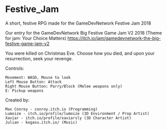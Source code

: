 # Festive_Jam
A short, festive RPG made for the GameDevNetwork Festive Jam 2018

Our entry for the GameDevNetwork Big Festive Game Jam V2 2018 (Theme for jam: Your Choice Matters) https://itch.io/jam/gamedevnetwork-the-big-festive-game-jam-v2

You were killed on Christmas Eve. Choose how you died, and upon your resurrection, seek your revenge.

Controls:

    Movement: WASD, Mouse to look
    Left Mouse Button: Attack
    Right Mouse Button: Parry/Block (Melee weapons only)
    E: Pickup weapons

Created by:

    Max Conroy - conroy.itch.io (Programming)
    Lumoize - itch.io/profile/lumoize (3D Environment / Prop Artist)
    Xaviar - itch.io/profile/xaviarsly (3D Character Artist)
    Julian - kogasu.itch.io/ (Music)
